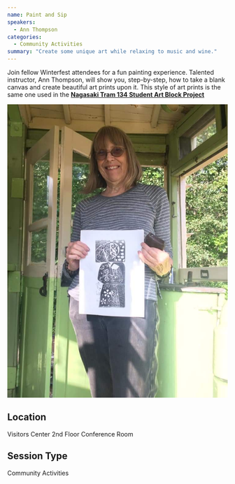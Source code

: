 ```yaml
---
name: Paint and Sip
speakers:
  - Ann Thompson
categories:
  - Community Activities
summary: "Create some unique art while relaxing to music and wine."
---
```


Join fellow Winterfest attendees for a fun painting experience. Talented instructor, Ann Thompson, will show you, step-by-step, how to take a blank canvas and create beautiful art prints upon it. This style of art prints is the same one used in the [**Nagasaki Tram 134 Student Art Block Project**](https://narcissus1912.blogspot.com/2019/08/1911-nagasaki-tram-no-134-renovation.html)

![Ann Thompson with Nagasaki Art Block Prints](/assets/images/paint_and_sip/ann_thompson_nagasaki_art_prints.jpg)


## Location

Visitors Center 2nd Floor Conference Room

## Session Type

Community Activities

